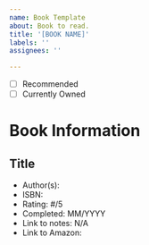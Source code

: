 ```yaml
---
name: Book Template
about: Book to read.
title: '[BOOK NAME]'
labels: ''
assignees: ''

---
```


- [ ] Recommended
- [ ] Currently Owned

Book Information
================

Title
-----
* Author(s): 
* ISBN: 
* Rating: #/5
* Completed: MM/YYYY
* Link to notes: N/A
* Link to Amazon:
